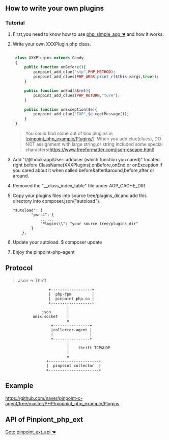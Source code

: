 ## How to write your own plugins

### Tutorial

1. First,you need to know how to use [ php_simple_aop ☚](https://github.com/eeliu/php_simple_aop/blob/master/Readme.md) and how it works. 
2. Write your own XXXPlugin.php class.
   
   ```php

    class XXXPlugins extends Candy
    {
        public function onBefore(){
            pinpoint_add_clue("stp",PHP_METHOD);
            pinpoint_add_clues(PHP_ARGS,print_r($this->args,true));
        }

        public function onEnd(&$ret){
            pinpoint_add_clues(PHP_RETURN,"ture");
        }

        public function onException($e){
            pinpoint_add_clue("EXP",$e->getMessage());
        }
    }
   ```
   > You could find some out of box plugins in [[pinpoint_php_example/Plugins/](https://github.com/naver/pinpoint-c-agent/tree/master/PHP/pinpoint_php_example/Plugins)].
    When you add clue(clues), DO NOT assignment with large string,or string included some special characters(https://www.freeformatter.com/json-escape.html)
3. Add "//@hook:app\User::adduser (which function you cared)" located right before ClassName(XXXPlugins),onBefore,onEnd or onException if you cared about it when called before&after&around,before,after or around.

4. Removed the "__class_index_table" file under AOP_CACHE_DIR.

5. Copy your plugins files into source tree/plugins_dir,and add this directory into composer.json{"autoload"}.
   
    ```
    "autoload": {
            "psr-4": {
                ......
                "Plugins\\": "your source tree/plugins_dir"
            }
        },
    ```
    
6. Update your autoload. $ composer update
7. Enjoy the pinpoint-php-agent
## Protocol

> Json -> Thrift

```
                   +------------------+
                   |  php-fpm         |
                   |  pinpoint_php.so |
                   +------------------+
                           |
                json       |
            unix:socket    |
                           v
                    +----------------+
                    |collector-agent |
                    |                |
                    +----------------+
                           |
                           |    thrift TCP&UDP
                           |
                           v
                  +----------------------+
                  |  pinpoint collector  |
                  +----------------------+

```

## Example

https://github.com/naver/pinpoint-c-agent/tree/master/PHP/pinpoint_php_example/Plugins

## API of Pinpiont_php_ext
[Goto pinpoint_ext_api ☚](../pinpoint_php_ext/pinpoint_php_api.php)
